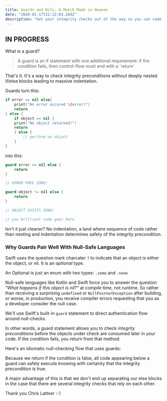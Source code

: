 ```yaml
---
title: Guards and Nils, A Match Made in Heaven
date: "2020-01-17T22:12:03.284Z"
description: "Get your integrity checks out of the way so you can code confidently and prevent massive if-else indentations"
---
```


<h2>IN PROGRESS</h2>

What is a guard?

<blockquote>A guard is an if statement with one additional requirement: if the condition fails, then control-flow must end with a `return`</blockquote>

That's it. It's a way to check integrity preconditions without deeply nested if/else blocks leading to massive indentation.

Guards turn this:

<div class="impl">

```swift
if error == nil else{
    print("An error occured \(error)")
    return
} else {
    if object == nil {
    print("No object returned!")
    return
    } else {
        // perform on object
    }
}
```

</div>

into this:

<div class="impl">

```swift
guard error == nil else {
    return
}

// ERROR-FREE ZONE!

guard object != nil else {
    return
}

// OBJECT EXISTS ZONE!

// you brilliant code goes here
```

</div>

Isn't it just cleaner? No indentation, a land where sequence of code rather than nesting and indentation determines safety of the integrtiy precondition.

<h3>Why Guards Pair Well With Null-Safe Languages</h3>

Swift uses the question mark charcater `?` to indicate that an object is either the object, or nil. It is an <i>optional</i> type.

An Optional is just an enum with two types: `.some` and `.none`

Null-safe languages like Kotlin and Swift force you to answer the question <i>"What happens if this object is nil?"</i> at compile time, not runtime. So rather than receiving a surprising `undefined` or `NullPointerException` after building, or worse, in production, you receive compiler errors requesting that you as a developer consider the null case.

We'll use Swift's built-in `guard` statement to direct authentication flow around null-checks.

In other words, a guard statement allows you to check <i>integrity preconditions</i> before the objects under check are consumed later in your code. If the condition fails, you return from that method.

Here's an idiomatic null-checking flow that uses guards:

Because we return if the condition is false, all code appearing below a guard can safely execute knowing with certainty that the integrity precondition is true.

A major advantage of this is that we don't end up separating our else blocks in the case that there are several integrity checks that rely on each other.

Thank you Chris Lattner :-)
